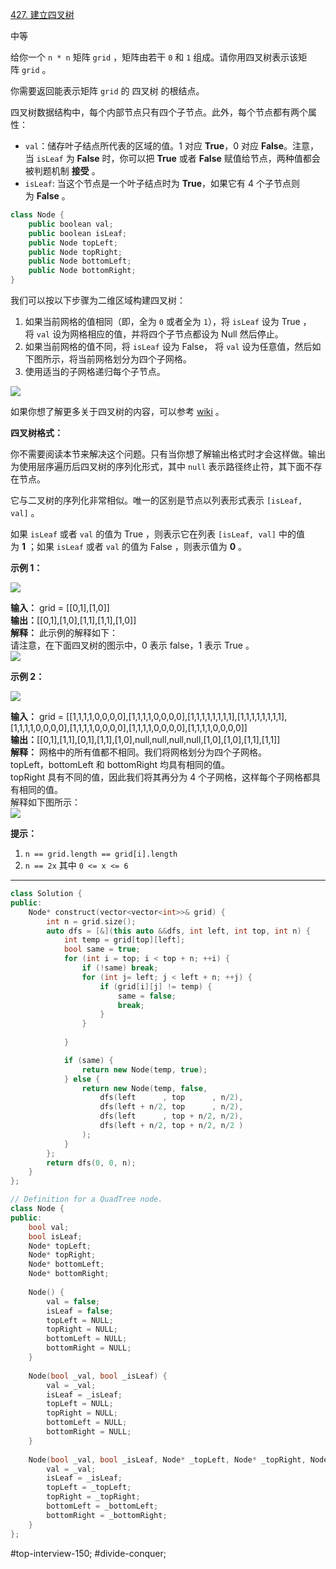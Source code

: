 [427. 建立四叉树](https://leetcode.cn/problems/construct-quad-tree/)

中等

给你一个 `n * n` 矩阵 `grid` ，矩阵由若干 `0` 和 `1` 组成。请你用四叉树表示该矩阵 `grid` 。

你需要返回能表示矩阵 `grid` 的 四叉树 的根结点。

四叉树数据结构中，每个内部节点只有四个子节点。此外，每个节点都有两个属性：

- `val`：储存叶子结点所代表的区域的值。1 对应 **True**，0 对应 **False**。注意，当 `isLeaf` 为 **False** 时，你可以把 **True** 或者 **False** 赋值给节点，两种值都会被判题机制 **接受** 。
- `isLeaf`: 当这个节点是一个叶子结点时为 **True**，如果它有 4 个子节点则为 **False** 。
```cpp
class Node {
    public boolean val;
    public boolean isLeaf;
    public Node topLeft;
    public Node topRight;
    public Node bottomLeft;
    public Node bottomRight;
}
```

我们可以按以下步骤为二维区域构建四叉树：

1. 如果当前网格的值相同（即，全为 `0` 或者全为 `1`），将 `isLeaf` 设为 True ，将 `val` 设为网格相应的值，并将四个子节点都设为 Null 然后停止。
2. 如果当前网格的值不同，将 `isLeaf` 设为 False， 将 `val` 设为任意值，然后如下图所示，将当前网格划分为四个子网格。
3. 使用适当的子网格递归每个子节点。

![](https://assets.leetcode.com/uploads/2020/02/11/new_top.png)

如果你想了解更多关于四叉树的内容，可以参考 [wiki](https://en.wikipedia.org/wiki/Quadtree) 。

**四叉树格式：**

你不需要阅读本节来解决这个问题。只有当你想了解输出格式时才会这样做。输出为使用层序遍历后四叉树的序列化形式，其中 `null` 表示路径终止符，其下面不存在节点。

它与二叉树的序列化非常相似。唯一的区别是节点以列表形式表示 `[isLeaf, val]` 。

如果 `isLeaf` 或者 `val` 的值为 True ，则表示它在列表 `[isLeaf, val]` 中的值为 **1** ；如果 `isLeaf` 或者 `val` 的值为 False ，则表示值为 **0** 。

**示例 1：**

![](https://assets.leetcode.com/uploads/2020/02/11/grid1.png)

**输入：** grid = [[0,1],[1,0]]  
**输出：**[[0,1],[1,0],[1,1],[1,1],[1,0]]  
**解释：** 此示例的解释如下：  
请注意，在下面四叉树的图示中，0 表示 false，1 表示 True 。  
![](https://assets.leetcode.com/uploads/2020/02/12/e1tree.png)

**示例 2：**

![](https://assets.leetcode.com/uploads/2020/02/12/e2mat.png)

**输入：** grid = [[1,1,1,1,0,0,0,0],[1,1,1,1,0,0,0,0],[1,1,1,1,1,1,1,1],[1,1,1,1,1,1,1,1],[1,1,1,1,0,0,0,0],[1,1,1,1,0,0,0,0],[1,1,1,1,0,0,0,0],[1,1,1,1,0,0,0,0]]  
**输出：**[[0,1],[1,1],[0,1],[1,1],[1,0],null,null,null,null,[1,0],[1,0],[1,1],[1,1]]  
**解释：** 网格中的所有值都不相同。我们将网格划分为四个子网格。  
topLeft，bottomLeft 和 bottomRight 均具有相同的值。  
topRight 具有不同的值，因此我们将其再分为 4 个子网格，这样每个子网格都具有相同的值。  
解释如下图所示：  
![](https://assets.leetcode.com/uploads/2020/02/12/e2tree.png)

**提示：**

1. `n == grid.length == grid[i].length`
2. `n == 2x` 其中 `0 <= x <= 6`
---- ----
```cpp
class Solution {
public:
    Node* construct(vector<vector<int>>& grid) {
        int n = grid.size();
        auto dfs = [&](this auto &&dfs, int left, int top, int n) {
            int temp = grid[top][left];
            bool same = true;
            for (int i = top; i < top + n; ++i) {
                if (!same) break;
                for (int j= left; j < left + n; ++j) {
                    if (grid[i][j] != temp) {
                        same = false;
                        break;
                    }
                }
                
            }

            if (same) {
                return new Node(temp, true);
            } else {
                return new Node(temp, false, 
                    dfs(left      , top      , n/2),
                    dfs(left + n/2, top      , n/2),
                    dfs(left      , top + n/2, n/2),
                    dfs(left + n/2, top + n/2, n/2 )
                );
            }
        };
        return dfs(0, 0, n);
    }
};
```

```cpp
// Definition for a QuadTree node.
class Node {
public:
    bool val;
    bool isLeaf;
    Node* topLeft;
    Node* topRight;
    Node* bottomLeft;
    Node* bottomRight;
    
    Node() {
        val = false;
        isLeaf = false;
        topLeft = NULL;
        topRight = NULL;
        bottomLeft = NULL;
        bottomRight = NULL;
    }
    
    Node(bool _val, bool _isLeaf) {
        val = _val;
        isLeaf = _isLeaf;
        topLeft = NULL;
        topRight = NULL;
        bottomLeft = NULL;
        bottomRight = NULL;
    }
    
    Node(bool _val, bool _isLeaf, Node* _topLeft, Node* _topRight, Node* _bottomLeft, Node* _bottomRight) {
        val = _val;
        isLeaf = _isLeaf;
        topLeft = _topLeft;
        topRight = _topRight;
        bottomLeft = _bottomLeft;
        bottomRight = _bottomRight;
    }
};
```

#top-interview-150; #divide-conquer;